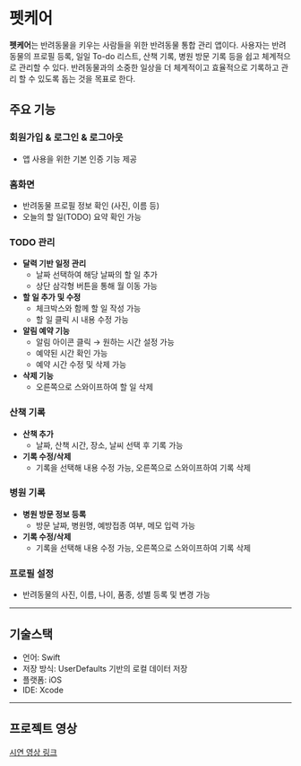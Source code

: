 # 펫케어
**펫케어**는 반려동물을 키우는 사람들을 위한 반려동물 통합 관리 앱이다.
사용자는 반려동물의 프로필 등록, 일일 To-do 리스트, 산책 기록, 병원 방문 기록 등을 쉽고 체계적으로 관리할 수 있다.
반려동물과의 소중한 일상을 더 체계적이고 효율적으로 기록하고 관리 할 수 있도록 돕는 것을 목표로 한다.

## 주요 기능

### 회원가입 & 로그인 & 로그아웃
- 앱 사용을 위한 기본 인증 기능 제공

### 홈화면
- 반려동물 프로필 정보 확인 (사진, 이름 등)
- 오늘의 할 일(TODO) 요약 확인 가능

### TODO 관리
- **달력 기반 일정 관리**  
  - 날짜 선택하여 해당 날짜의 할 일 추가
  - 상단 삼각형 버튼을 통해 월 이동 가능
- **할 일 추가 및 수정**
  - 체크박스와 함께 할 일 작성 가능
  - 할 일 클릭 시 내용 수정 가능
- **알림 예약 기능**
  - 알림 아이콘 클릭 → 원하는 시간 설정 가능
  - 예약된 시간 확인 가능
  - 예약 시간 수정 및 삭제 가능
- **삭제 기능**
  - 오른쪽으로 스와이프하여 할 일 삭제

### 산책 기록
- **산책 추가**
  - 날짜, 산책 시간, 장소, 날씨 선택 후 기록 가능
- **기록 수정/삭제**
  - 기록을 선택해 내용 수정 가능, 오른쪽으로 스와이프하여 기록 삭제 

### 병원 기록
- **병원 방문 정보 등록**
  - 방문 날짜, 병원명, 예방접종 여부, 메모 입력 가능
- **기록 수정/삭제**
  - 기록을 선택해 내용 수정 가능, 오른쪽으로 스와이프하여 기록 삭제 

### 프로필 설정
- 반려동물의 사진, 이름, 나이, 품종, 성별 등록 및 변경 가능

---

## 기술스택
- 언어: Swift
- 저장 방식: UserDefaults 기반의 로컬 데이터 저장
- 플랫폼: iOS
- IDE: Xcode

---

## 프로젝트 영상
[시연 영상 링크](https://youtu.be/jfOqw7TEXhI)

